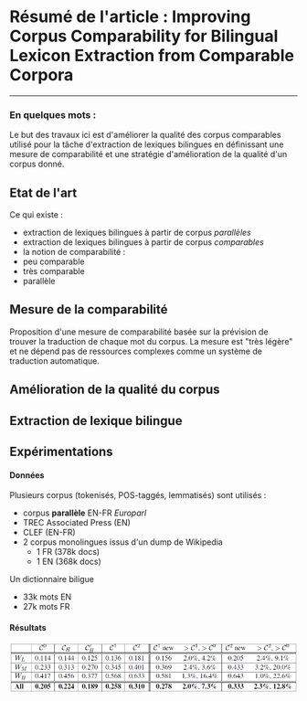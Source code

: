 # Résumé de l'article : Improving Corpus Comparability for Bilingual Lexicon Extraction from Comparable Corpora
---------

### En quelques mots : 
Le but des travaux ici est d'améliorer la qualité des corpus comparables utilisé pour la tâche d'extraction de lexiques bilingues en définissant une mesure de comparabilité et une stratégie d'amélioration de la qualité d'un corpus donné. 


## Etat de l'art
Ce qui existe :
* extraction de lexiques bilingues à partir de corpus *parallèles*
* extraction de lexiques bilingues à partir de corpus *comparables*
* la notion de comparabilité :
 * peu comparable
 * très comparable
 * parallèle



## Mesure de la comparabilité
Proposition d'une mesure de comparabilité basée sur la prévision de trouver la traduction de chaque mot du corpus. La mesure est "très légère" et ne dépend pas de ressources complexes comme un système de traduction automatique.




## Amélioration de la qualité du corpus





## Extraction de lexique bilingue





## Expérimentations

#### Données

Plusieurs corpus (tokenisés, POS-taggés, lemmatisés) sont utilisés :
* corpus **parallèle** EN-FR _Europarl_
* TREC Associated Press (EN)
* CLEF (EN-FR)
* 2 corpus monolingues issus d'un dump de Wikipedia
  * 1 FR (378k docs)
  * 1 EN (368k docs)

Un dictionnaire biligue
* 33k mots EN
* 27k mots FR


#### Résultats



![alt text][fig1]









[fig1]: https://github.com/allinard/Multi-alignement-en-corpus-comparables/blob/master/Articles/images/LiGaussierFig1.png "Résultats"
